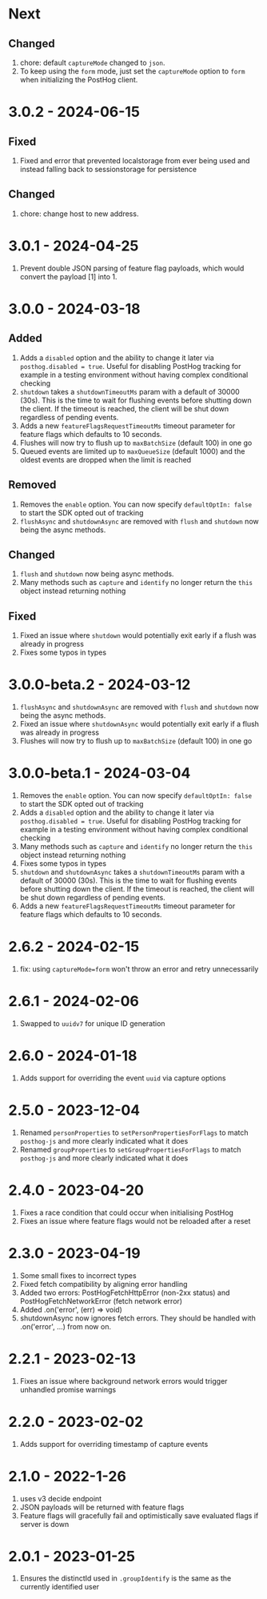 # Next

## Changed

1. chore: default `captureMode` changed to `json`.
  1. To keep using the `form` mode, just set the `captureMode` option to `form` when initializing the PostHog client.

# 3.0.2 - 2024-06-15

## Fixed

1. Fixed and error that prevented localstorage from ever being used and instead falling back to sessionstorage for persistence

## Changed

1. chore: change host to new address.

# 3.0.1 - 2024-04-25

1. Prevent double JSON parsing of feature flag payloads, which would convert the payload [1] into 1.

# 3.0.0 - 2024-03-18

## Added

1. Adds a `disabled` option and the ability to change it later via `posthog.disabled = true`. Useful for disabling PostHog tracking for example in a testing environment without having complex conditional checking
2. `shutdown` takes a `shutdownTimeoutMs` param with a default of 30000 (30s). This is the time to wait for flushing events before shutting down the client. If the timeout is reached, the client will be shut down regardless of pending events.
3. Adds a new `featureFlagsRequestTimeoutMs` timeout parameter for feature flags which defaults to 10 seconds.
4. Flushes will now try to flush up to `maxBatchSize` (default 100) in one go
5. Queued events are limited up to `maxQueueSize` (default 1000) and the oldest events are dropped when the limit is reached

## Removed

1. Removes the `enable` option. You can now specify `defaultOptIn: false` to start the SDK opted out of tracking
2. `flushAsync` and `shutdownAsync` are removed with `flush` and `shutdown` now being the async methods.

## Changed

1. `flush` and `shutdown` now being async methods.
2. Many methods such as `capture` and `identify` no longer return the `this` object instead returning nothing

## Fixed

1. Fixed an issue where `shutdown` would potentially exit early if a flush was already in progress
2. Fixes some typos in types

# 3.0.0-beta.2 - 2024-03-12

1. `flushAsync` and `shutdownAsync` are removed with `flush` and `shutdown` now being the async methods.
2. Fixed an issue where `shutdownAsync` would potentially exit early if a flush was already in progress
3. Flushes will now try to flush up to `maxBatchSize` (default 100) in one go

# 3.0.0-beta.1 - 2024-03-04

1. Removes the `enable` option. You can now specify `defaultOptIn: false` to start the SDK opted out of tracking
2. Adds a `disabled` option and the ability to change it later via `posthog.disabled = true`. Useful for disabling PostHog tracking for example in a testing environment without having complex conditional checking
3. Many methods such as `capture` and `identify` no longer return the `this` object instead returning nothing
4. Fixes some typos in types
5. `shutdown` and `shutdownAsync` takes a `shutdownTimeoutMs` param with a default of 30000 (30s). This is the time to wait for flushing events before shutting down the client. If the timeout is reached, the client will be shut down regardless of pending events.
6. Adds a new `featureFlagsRequestTimeoutMs` timeout parameter for feature flags which defaults to 10 seconds.

# 2.6.2 - 2024-02-15

1. fix: using `captureMode=form` won't throw an error and retry unnecessarily

# 2.6.1 - 2024-02-06

1. Swapped to `uuidv7` for unique ID generation

# 2.6.0 - 2024-01-18

1. Adds support for overriding the event `uuid` via capture options

# 2.5.0 - 2023-12-04

1. Renamed `personProperties` to `setPersonPropertiesForFlags` to match `posthog-js` and more clearly indicated what it does
2. Renamed `groupProperties` to `setGroupPropertiesForFlags` to match `posthog-js` and more clearly indicated what it does

# 2.4.0 - 2023-04-20

1. Fixes a race condition that could occur when initialising PostHog
2. Fixes an issue where feature flags would not be reloaded after a reset

# 2.3.0 - 2023-04-19

1. Some small fixes to incorrect types
2. Fixed fetch compatibility by aligning error handling
3. Added two errors: PostHogFetchHttpError (non-2xx status) and PostHogFetchNetworkError (fetch network error)
4. Added .on('error', (err) => void)
5. shutdownAsync now ignores fetch errors. They should be handled with .on('error', ...) from now on.

# 2.2.1 - 2023-02-13

1. Fixes an issue where background network errors would trigger unhandled promise warnings

# 2.2.0 - 2023-02-02

1. Adds support for overriding timestamp of capture events

# 2.1.0 - 2022-1-26

1. uses v3 decide endpoint
2. JSON payloads will be returned with feature flags
3. Feature flags will gracefully fail and optimistically save evaluated flags if server is down

# 2.0.1 - 2023-01-25

1. Ensures the distinctId used in `.groupIdentify` is the same as the currently identified user
